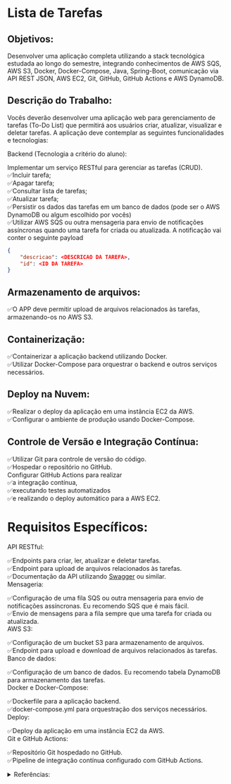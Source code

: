 # Lista de Tarefas
## Objetivos:
Desenvolver uma aplicação completa utilizando a stack tecnológica estudada ao longo do semestre, integrando conhecimentos de AWS SQS, AWS S3, Docker, Docker-Compose, Java, Spring-Boot, comunicação via API REST JSON, AWS EC2, Git, GitHub, GitHub Actions e AWS DynamoDB.

## Descrição do Trabalho:

Vocês deverão desenvolver uma aplicação web para gerenciamento de tarefas (To-Do List) que permitirá aos usuários criar, atualizar, visualizar e deletar tarefas. A aplicação deve contemplar as seguintes funcionalidades e tecnologias:

Backend (Tecnologia a critério do aluno):

Implementar um serviço RESTful para gerenciar as tarefas (CRUD).\
✅Incluir tarefa;\
✅Apagar tarefa;\
✅Consultar lista de tarefas;\
✅Atualizar tarefa;\
✅Persistir os dados das tarefas em um banco de dados (pode ser o AWS DynamoDB ou algum escolhido por vocês)\
✅Utilizar AWS SQS ou outra mensageria para envio de notificações assíncronas quando uma tarefa for criada ou atualizada. A notificação vai conter o seguinte payload
```json
{
    "descricao": <DESCRICAO DA TAREFA>, 
    "id": <ID DA TAREFA> 
}
```
## Armazenamento de arquivos: 
✅O APP deve permitir upload de arquivos relacionados às tarefas, armazenando-os no AWS S3. 

## Containerização:

✅Containerizar a aplicação backend utilizando Docker.\
✅Utilizar Docker-Compose para orquestrar o backend e outros serviços necessários.
## Deploy na Nuvem:

✅Realizar o deploy da aplicação em uma instância EC2 da AWS.\
✅Configurar o ambiente de produção usando Docker-Compose.
## Controle de Versão e Integração Contínua:

✅Utilizar Git para controle de versão do código.\
✅Hospedar o repositório no GitHub.\
Configurar GitHub Actions para realizar\
✅a integração contínua,\
✅executando testes automatizados\
✅e realizando o deploy automático para a AWS EC2.
# Requisitos Específicos:

API RESTful:

✅Endpoints para criar, ler, atualizar e deletar tarefas.\
✅Endpoint para upload de arquivos relacionados às tarefas.\
✅Documentação da API utilizando [Swagger](http://localhost:8080/swagger-ui/swagger-ui/index.html#/) ou similar.\
Mensageria:

✅Configuração de uma fila SQS ou outra mensageria para envio de notificações assíncronas. Eu recomendo SQS que é mais fácil.\
✅Envio de mensagens para a fila sempre que uma tarefa for criada ou atualizada.\
AWS S3:

✅Configuração de um bucket S3 para armazenamento de arquivos.\
✅Endpoint para upload e download de arquivos relacionados às tarefas.\
Banco de dados:

✅Configuração de um banco de dados. Eu recomendo tabela DynamoDB para armazenamento das tarefas.\
Docker e Docker-Compose:

✅Dockerfile para a aplicação backend.\
✅docker-compose.yml para orquestração dos serviços necessários.\
Deploy:

✅Deploy da aplicação em uma instância EC2 da AWS.\
Git e GitHub Actions:

✅Repositório Git hospedado no GitHub.\
✅Pipeline de integração contínua configurado com GitHub Actions.

<details>
<summary>Referências:</summary>

[AWS Tutorial 1 - Launching EC2 Ubuntu Machine on AWS](https://www.youtube.com/watch?v=osqZnijkhtE&ab_channel=KGPTalkie)\
[Spring Boot With Amazon S3 : File Upload & Download Example | S3 Bucket | JavaTechie](https://www.youtube.com/watch?v=vY7c7k8xmKE&ab_channel=JavaTechie)\
[AWS SQS: Como publicar e consumir mensagens com Spring Cloud AWS](https://www.youtube.com/watch?v=56_F59cIT8M&t=758s&ab_channel=Build%26Run)
[Spring Boot - Deploy na AWS EC2 com Github Actions e Docker](https://www.youtube.com/watch?v=mIuFF_ZP_60&ab_channel=DanieleLe%C3%A3o)
</details>
